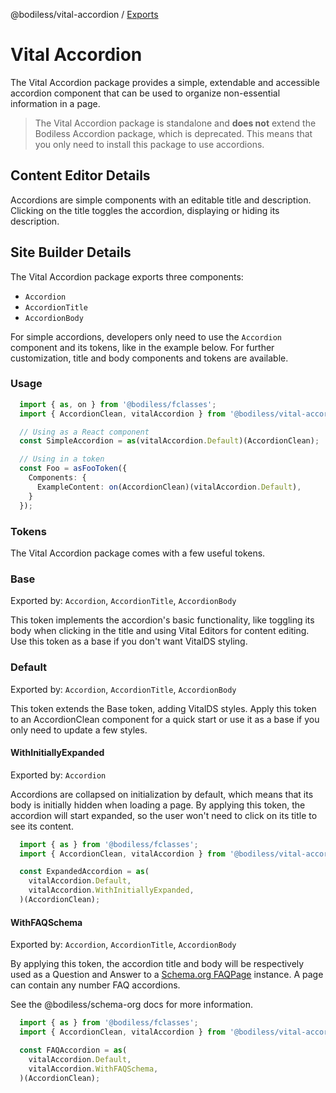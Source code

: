 @bodiless/vital-accordion / [Exports](modules.md)

# Vital Accordion

The Vital Accordion package provides a simple, extendable and accessible accordion component that
can be used to organize non-essential information in a page.

> The Vital Accordion package is standalone and **does not** extend the Bodiless Accordion package,
> which is deprecated. This means that you only need to install this package to use accordions.

## Content Editor Details

Accordions are simple components with an editable title and description. Clicking on the title
toggles the accordion, displaying or hiding its description.

## Site Builder Details

The Vital Accordion package exports three components:
- `Accordion`
- `AccordionTitle`
- `AccordionBody`

For simple accordions, developers only need to use the `Accordion` component and its tokens, like in
the example below. For further customization, title and body components and tokens are available.

### Usage

```ts
  import { as, on } from '@bodiless/fclasses';
  import { AccordionClean, vitalAccordion } from '@bodiless/vital-accordion';

  // Using as a React component
  const SimpleAccordion = as(vitalAccordion.Default)(AccordionClean);

  // Using in a token
  const Foo = asFooToken({
    Components: {
      ExampleContent: on(AccordionClean)(vitalAccordion.Default),
    }
  });
```

### Tokens

The Vital Accordion package comes with a few useful tokens.

### Base

Exported by: `Accordion`, `AccordionTitle`, `AccordionBody`

This token implements the accordion's basic functionality, like toggling its body when clicking in
the title and using Vital Editors for content editing. Use this token as a base if you don't want 
VitalDS styling.

### Default

Exported by: `Accordion`, `AccordionTitle`, `AccordionBody`

This token extends the Base token, adding VitalDS styles. Apply this token to an AccordionClean
component for a quick start or use it as a base if you only need to update a few styles.

#### WithInitiallyExpanded

Exported by: `Accordion`

Accordions are collapsed on initialization by default, which means that its body is initially 
hidden when loading a page. By applying this token, the accordion will start expanded, so the user
won't need to click on its title to see its content.

```ts
  import { as } from '@bodiless/fclasses';
  import { AccordionClean, vitalAccordion } from '@bodiless/vital-accordion';

  const ExpandedAccordion = as(
    vitalAccordion.Default,
    vitalAccordion.WithInitiallyExpanded,
  )(AccordionClean);
```

#### WithFAQSchema

Exported by: `Accordion`, `AccordionTitle`, `AccordionBody`

By applying this token, the accordion title and body will be respectively used as a Question and 
Answer to a [Schema.org FAQPage](https://schema.org/FAQPage) instance. A page can contain any number FAQ accordions.

See the @bodiless/schema-org docs for more information.

```ts
  import { as } from '@bodiless/fclasses';
  import { AccordionClean, vitalAccordion } from '@bodiless/vital-accordion';

  const FAQAccordion = as(
    vitalAccordion.Default,
    vitalAccordion.WithFAQSchema,
  )(AccordionClean);
```
